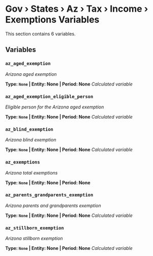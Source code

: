 # Gov › States › Az › Tax › Income › Exemptions Variables

This section contains 6 variables.

## Variables

### `az_aged_exemption`
*Arizona aged exemption*

**Type: `None` | Entity: None | Period: None**
*Calculated variable*

### `az_aged_exemption_eligible_person`
*Eligible person for the Arizona aged exemption*

**Type: `None` | Entity: None | Period: None**
*Calculated variable*

### `az_blind_exemption`
*Arizona blind exemption*

**Type: `None` | Entity: None | Period: None**
*Calculated variable*

### `az_exemptions`
*Arizona total exemptions*

**Type: `None` | Entity: None | Period: None**

### `az_parents_grandparents_exemption`
*Arizona parents and grandparents exemption*

**Type: `None` | Entity: None | Period: None**
*Calculated variable*

### `az_stillborn_exemption`
*Arizona stillborn exemption*

**Type: `None` | Entity: None | Period: None**
*Calculated variable*

